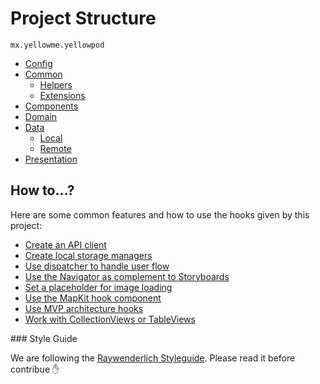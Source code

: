 # Project Structure

`mx.yellowme.yellowpod`

* [Config](./YellowPod/Config/)
* [Common](./YellowPod/Common/)
  * [Helpers](./YellowPod/Common/Helpers/)
  * [Extensions](./YellowPod/Common/Extensions/)
* [Components](./YellowPod/Components/)
* [Domain](./YellowPod/Domain/)
* [Data](./YellowPod/Data/)
  * [Local](./YellowPod/Data/Local/)
  * [Remote](./YellowPod/Data/Remote/)
* [Presentation](./YellowPod/Presentation/)

## How to...?

Here are some common features and how to use the hooks given by this project:

* [Create an API client](./YellowPod/Data/Remote/README.md)
* [Create local storage managers](./YellowPod/Data/Local/README.md)
* [Use dispatcher to handle user flow](./YellowPod/Presentation/Dispatch/DispatchViewController.swift)
* [Use the Navigator as complement to Storyboards](./YellowPod/Common/Navigation/README.md)
* [Set a placeholder for image loading](./YellowPod/Common/Extensions/Images/README.md)
* [Use the MapKit hook component](./YellowPod/Components/Map/Base/BaseMapViewController.swift)
* [Use MVP architecture hooks](./YellowPod/Common/ViewPresenter/README.md)
* [Work with CollectionViews or TableViews](./YellowPod/Common/Extensions/Collections/README.md)

### Style Guide

We are following the [Raywenderlich Styleguide](https://github.com/raywenderlich/swift-style-guide). Please read it before contribue :raised_hand: